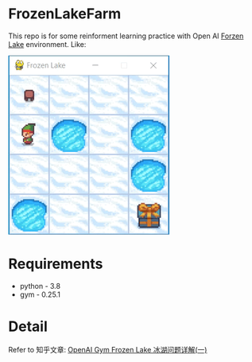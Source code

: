# FrozenLakeFarm

This repo is for some reinforment learning practice with Open AI [Forzen Lake](https://www.gymlibrary.ml/environments/toy_text/frozen_lake/) environment. Like:

![FrozenLake.png](Doc/FrozenLake_Interaction_gif.gif)

# Requirements
- python - 3.8
- gym - 0.25.1


# Detail
Refer to 知乎文章: [OpenAI Gym Frozen Lake 冰湖问题详解(一)](https://zhuanlan.zhihu.com/p/554765525/preview?comment=0&catalog=0)
